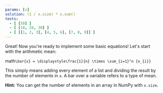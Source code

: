 ```yaml
---
params: [x]
solution: (1 / x.size) * x.sum()
tests:
  - [ [50] ]
  - [ [10, 20, 30] ]
  - [ [[1, 2, 3], [4, 5, 6], [7, 8, 9]] ]
---
```


Great! Now you're ready to implement some basic equations! Let's start with the arithmetic mean:

math`\bar{x} = \displaystyle\frac{1}{n} \times \sum_{i=1}^n {x_{i}}`

This simply means adding every element of a list and dividing the result by the number of elements in `x`. A bar over a variable refers to a type of mean.

**Hint:** You can get the number of elements in an array in NumPy with `x.size`.

